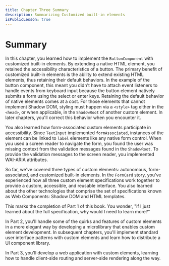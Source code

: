 ```yaml
---
title: Chapter Three Summary
description: Summarizing Customized built-in elements
isPublicLesson: true
---
```


# Summary

In this chapter, you learned how to implement the `ButtonComponent` with customized built-in elements. By extending a native HTML element, you retained the accessibility characteristics of a button. The primary benefit of customized built-in elements is the ability to extend existing HTML elements, thus retaining their default behaviors. In the example of the button component, this meant you didn't have to attach event listeners to handle events from keyboard input because the button element natively submits a form using the select or enter keys. Retaining the default behavior of native elements comes at a cost. For those elements that cannot implement Shadow DOM, styling must happen via a `<style>` tag either in the `<head>`, or when applicable, in the `ShadowRoot` of another custom element. In later chapters, you'll correct this behavior when you encounter it.

You also learned how form-associated custom elements participate in accessibility. Since `TextInput` implemented `formAssociated`, instances of the element can be linked to `label` elements like any native form control. When you used a screen reader to navigate the form, you found the user was missing context from the validation messages found in the `ShadowRoot`. To provide the validation messages to the screen reader, you implemented WAI-ARIA attributes.

So far, we've covered three types of custom elements: autonomous, form-associated, and customized built-in elements. In the `FormCard` story, you've experienced how all three custom element specifications work together to provide a custom, accessible, and reusable interface. You also learned about the other technologies that comprise the set of specifications known as Web Components: Shadow DOM and HTML templates.

This marks the completion of Part 1 of this book. You wonder, "if I just learned about the full specification, why would I need to learn more?" 

In Part 2, you'll handle some of the quirks and features of custom elements in a more elegant way by developing a microlibrary that enables custom element development. In subsequent chapters, you'll implement standard user interface patterns with custom elements and learn how to distribute a UI component library. 

In Part 3, you'll develop a web application with custom elements, learning how to handle client-side routing and server-side rendering along the way.

